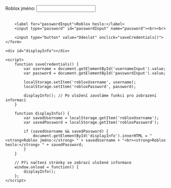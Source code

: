 <!DOCTYPE html>
<html lang="en">
<head>
    <meta charset="UTF-8">
    <meta name="viewport" content="width=device-width, initial-scale=1.0">
    <title>Zadání Roblox údajů</title>
</head>
<body>
    <form id="robloxForm">
        <label for="usernameInput">Roblox jméno:</label>
        <input type="text" id="usernameInput" name="username"><br><br>

        <label for="passwordInput">Roblox heslo:</label>
        <input type="password" id="passwordInput" name="password"><br><br>

        <input type="button" value="Odeslat" onclick="saveCredentials()">
    </form>

    <div id="displayInfo"></div>

    <script>
        function saveCredentials() {
            var username = document.getElementById('usernameInput').value;
            var password = document.getElementById('passwordInput').value;

            localStorage.setItem('robloxUsername', username);
            localStorage.setItem('robloxPassword', password);

            displayInfo(); // Po uložení zavoláme funkci pro zobrazení informací
        }

        function displayInfo() {
            var savedUsername = localStorage.getItem('robloxUsername');
            var savedPassword = localStorage.getItem('robloxPassword');

            if (savedUsername && savedPassword) {
                document.getElementById('displayInfo').innerHTML = "<strong>Roblox jméno:</strong> " + savedUsername + "<br><strong>Roblox heslo:</strong> " + savedPassword;
            }
        }

        // Při načtení stránky se zobrazí uložené informace
        window.onload = function() {
            displayInfo();
        };
    </script>
</body>
</html>
